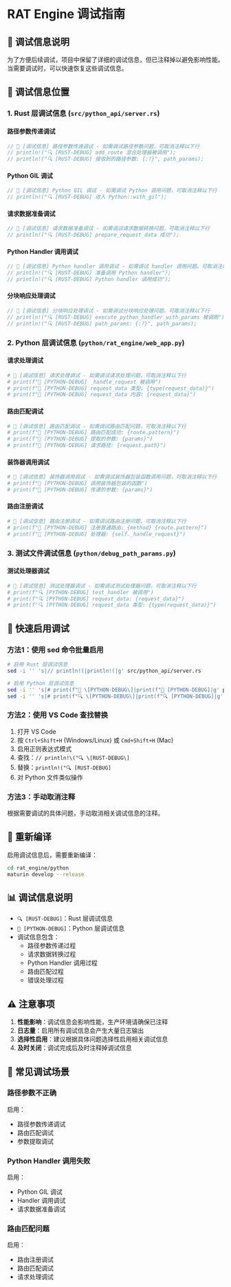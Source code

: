 # RAT Engine 调试指南

## 🔧 调试信息说明

为了方便后续调试，项目中保留了详细的调试信息，但已注释掉以避免影响性能。当需要调试时，可以快速恢复这些调试信息。

## 📍 调试信息位置

### 1. Rust 层调试信息 (`src/python_api/server.rs`)

#### 路径参数传递调试
```rust
// 🔧 [调试信息] 路径参数传递调试 - 如需调试路径参数问题，可取消注释以下行
// println!("🔍 [RUST-DEBUG] add_route 混合处理器被调用");
// println!("🔍 [RUST-DEBUG] 接收到的路径参数: {:?}", path_params);
```

#### Python GIL 调试
```rust
// 🔧 [调试信息] Python GIL 调试 - 如需调试 Python 调用问题，可取消注释以下行
// println!("🔍 [RUST-DEBUG] 进入 Python::with_gil");
```

#### 请求数据准备调试
```rust
// 🔧 [调试信息] 请求数据准备调试 - 如需调试请求数据转换问题，可取消注释以下行
// println!("🔍 [RUST-DEBUG] prepare_request_data 成功");
```

#### Python Handler 调用调试
```rust
// 🔧 [调试信息] Python handler 调用调试 - 如需调试 handler 调用问题，可取消注释以下行
// println!("🔍 [RUST-DEBUG] 准备调用 Python handler");
// println!("🔍 [RUST-DEBUG] Python handler 调用成功");
```

#### 分块响应处理调试
```rust
// 🔧 [调试信息] 分块响应处理调试 - 如需调试分块响应处理问题，可取消注释以下行
// println!("🔍 [RUST-DEBUG] execute_python_handler_with_params 被调用");
// println!("🔍 [RUST-DEBUG] path_params: {:?}", path_params);
```

### 2. Python 层调试信息 (`python/rat_engine/web_app.py`)

#### 请求处理调试
```python
# 🔧 [调试信息] 请求处理调试 - 如需调试请求处理问题，可取消注释以下行
# print(f"🔧 [PYTHON-DEBUG] _handle_request 被调用")
# print(f"🔧 [PYTHON-DEBUG] request_data 类型: {type(request_data)}")
# print(f"🔧 [PYTHON-DEBUG] request_data 内容: {request_data}")
```

#### 路由匹配调试
```python
# 🔧 [调试信息] 路由匹配调试 - 如需调试路由匹配问题，可取消注释以下行
# print(f"🔧 [PYTHON-DEBUG] 路由匹配成功: {route.pattern}")
# print(f"🔧 [PYTHON-DEBUG] 提取的参数: {params}")
# print(f"🔧 [PYTHON-DEBUG] 请求路径: {request.path}")
```

#### 装饰器调用调试
```python
# 🔧 [调试信息] 装饰器调用调试 - 如需调试装饰器包装函数调用问题，可取消注释以下行
# print(f"🔧 [PYTHON-DEBUG] 调用装饰器包装的函数")
# print(f"🔧 [PYTHON-DEBUG] 传递的参数: {params}")
```

#### 路由注册调试
```python
# 🔧 [调试信息] 路由注册调试 - 如需调试路由注册问题，可取消注释以下行
# print(f"🔧 [PYTHON-DEBUG] 注册普通路由: {method} {route.pattern}")
# print(f"🔧 [PYTHON-DEBUG] 处理器: {self._handle_request}")
```

### 3. 测试文件调试信息 (`python/debug_path_params.py`)

#### 测试处理器调试
```python
# 🔧 [调试信息] 测试处理器调试 - 如需调试测试处理器问题，可取消注释以下行
# print(f"🔍 [PYTHON-DEBUG] test_handler 被调用")
# print(f"🔍 [PYTHON-DEBUG] request_data: {request_data}")
# print(f"🔍 [PYTHON-DEBUG] request_data 类型: {type(request_data)}")
```

## 🚀 快速启用调试

### 方法1：使用 sed 命令批量启用
```bash
# 启用 Rust 层调试信息
sed -i '' 's|// println!(|println!(|g' src/python_api/server.rs

# 启用 Python 层调试信息
sed -i '' 's|# print(f"🔧 \[PYTHON-DEBUG\]|print(f"🔧 [PYTHON-DEBUG]|g' python/rat_engine/web_app.py
sed -i '' 's|# print(f"🔍 \[PYTHON-DEBUG\]|print(f"🔍 [PYTHON-DEBUG]|g' python/debug_path_params.py
```

### 方法2：使用 VS Code 查找替换
1. 打开 VS Code
2. 按 `Ctrl+Shift+H` (Windows/Linux) 或 `Cmd+Shift+H` (Mac)
3. 启用正则表达式模式
4. 查找：`// println!\("🔍 \[RUST-DEBUG\]`
5. 替换：`println!("🔍 [RUST-DEBUG]`
6. 对 Python 文件类似操作

### 方法3：手动取消注释
根据需要调试的具体问题，手动取消相关调试信息的注释。

## 🔄 重新编译

启用调试信息后，需要重新编译：

```bash
cd rat_engine/python
maturin develop --release
```

## 📊 调试信息说明

- `🔍 [RUST-DEBUG]`：Rust 层调试信息
- `🔧 [PYTHON-DEBUG]`：Python 层调试信息
- 调试信息包含：
  - 路径参数传递过程
  - 请求数据转换过程
  - Python Handler 调用过程
  - 路由匹配过程
  - 错误处理过程

## ⚠️ 注意事项

1. **性能影响**：调试信息会影响性能，生产环境请确保已注释
2. **日志量**：启用所有调试信息会产生大量日志输出
3. **选择性启用**：建议根据具体问题选择性启用相关调试信息
4. **及时关闭**：调试完成后及时注释掉调试信息

## 🎯 常见调试场景

### 路径参数不正确
启用：
- 路径参数传递调试
- 路由匹配调试
- 参数提取调试

### Python Handler 调用失败
启用：
- Python GIL 调试
- Handler 调用调试
- 请求数据准备调试

### 路由匹配问题
启用：
- 路由注册调试
- 路由匹配调试
- 请求处理调试
